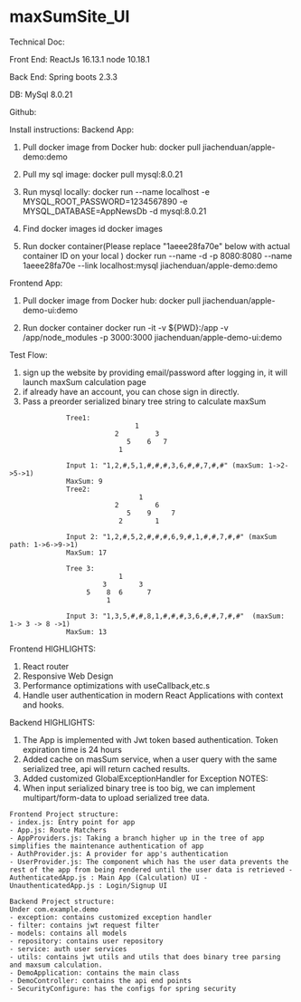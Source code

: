 # maxSumSite_UI

Technical Doc:

Front End: ReactJs 16.13.1 node 10.18.1

Back End: Spring boots 2.3.3

DB: MySql 8.0.21

Github:

Install instructions:
Backend App:

1. Pull docker image from Docker hub:
   docker pull jiachenduan/apple-demo:demo

2. Pull my sql image:
   docker pull mysql:8.0.21

3. Run mysql locally:
   docker run --name localhost -e MYSQL_ROOT_PASSWORD=1234567890 -e MYSQL_DATABASE=AppNewsDb -d mysql:8.0.21

4. Find docker images id
   docker images
5. Run docker container(Please replace "1aeee28fa70e" below with actual container ID on your local )
   docker run --name -d -p 8080:8080 --name 1aeee28fa70e --link localhost:mysql jiachenduan/apple-demo:demo

Frontend App:

1. Pull docker image from Docker hub:
   docker pull jiachenduan/apple-demo-ui:demo

2. Run docker container
   docker run -it -v \${PWD}:/app -v /app/node_modules -p 3000:3000 jiachenduan/apple-demo-ui:demo

Test Flow:

1. sign up the website by providing email/password after logging in, it will launch maxSum calculation page
2. if already have an account, you can chose sign in directly.
3. Pass a preorder serialized binary tree string to calculate maxSum

```
              Tree1:
                               1
                          2         3
                             5    6   7
                           1

              Input 1: "1,2,#,5,1,#,#,#,3,6,#,#,7,#,#" (maxSum: 1->2->5->1)
              MaxSum: 9
              Tree2:
                                1
                          2         6
                             5    9     7
                           2        1

              Input 2: "1,2,#,5,2,#,#,#,6,9,#,1,#,#,7,#,#" (maxSum path: 1->6->9->1)
              MaxSum: 17

              Tree 3:
                           1
                       3        3
                   5    8  6      7
                        1

              Input 3: "1,3,5,#,#,8,1,#,#,#,3,6,#,#,7,#,#"  (maxSum: 1-> 3 -> 8 ->1)
              MaxSum: 13
```

Frontend HIGHLIGHTS:

1. React router
2. Responsive Web Design
3. Performance optimizations with useCallback,etc.s
4. Handle user authentication in modern React Applications with context and hooks.

Backend HIGHLIGHTS:

1. The App is implemented with Jwt token based authentication. Token expiration time is 24 hours
2. Added cache on masSum service, when a user query with the same serialized tree, api will return cached results.
3. Added customized GlobalExceptionHandler for Exception
   NOTES:
4. When input serialized binary tree is too big, we can implement multipart/form-data to upload serialized tree data.
```
Frontend Project structure: 
- index.js: Entry point for app 
- App.js: Route Matchers 
- AppProviders.js: Taking a branch higher up in the tree of app simplifies the maintenance authentication of app 
- AuthProvider.js: A provider for app's authentication 
- UserProvider.js: The component which has the user data prevents the rest of the app from being rendered until the user data is retrieved - AuthenticatedApp.js : Main App (Calculation) UI - UnauthenticatedApp.js : Login/Signup UI

Backend Project structure:
Under com.example.demo 
- exception: contains customized exception handler 
- filter: contains jwt request filter 
- models: contains all models 
- repository: contains user repository 
- service: auth user services 
- utils: contains jwt utils and utils that does binary tree parsing and maxsum calculation. 
- DemoApplication: contains the main class 
- DemoController: contains the api end points 
- SecurityConfigure: has the configs for spring security
```
